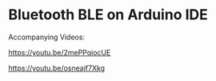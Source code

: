 # Bluetooth BLE on Arduino IDE

Accompanying Videos: 

https://youtu.be/2mePPqiocUE

https://youtu.be/osneajf7Xkg
